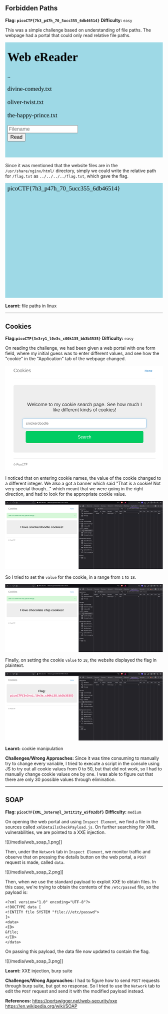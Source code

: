 ## Forbidden Paths

**Flag: `picoCTF{7h3_p47h_70_5ucc355_6db46514}`**
**Difficulty:** `easy`

This was a simple challenge based on understanding of file paths. The webpage had a portal that could only read relative file paths.

![](/media/web_forbiddenpaths_1.png)

Since it was mentioned that the website files are in the `/usr/share/nginx/html/` directory, simply we could write the relative path for `/flag.txt` as `../../../../flag.txt`, which gave the flag.

![](/media/web_forbiddenpaths_2.png)

**Learnt:** file paths in linux


---


## Cookies

**Flag:`picoCTF{3v3ry1_l0v3s_c00k135_bb3b3535}`**
**Difficulty:** `easy`

On reading the challenge, we had been given a web portal with one form field, where my initial guess was to enter different values, and see how the "cookie" in the "Application" tab of the webpage changed.

![](/media/web_cookies_1.png)

I noticed that on entering cookie names, the value of the cookie changed to a different integer. We also a got a banner which said "That is a cookie! Not very special though..." which meant that we were going in the right direction, and had to look for the appropriate cookie value.

![](/media/web_cookies_2.png)

So I tried to set the `value` for the cookie, in a range from `1` to `18`. 

![](/media/web_cookies_3.png)

Finally, on setting the cookie `value` to `18`, the website displayed the flag in plaintext.

![](/media/web_cookies_4.png)

**Learnt:** cookie manipulation

**Challenges/Wrong Approaches:**
Since it was time consuming to manually try to change every variable, I tried to execute a script in the console using JS to try out all cookie values from 0 to 50, but that did not work, so I had to manually change cookie values one by one. I was able to figure out that there are only 30 possible values through elimination.

---

## SOAP

**Flag: `picoCTF{XML_3xtern@l_3nt1t1ty_e5f02dbf}`**
**Difficulty:** `medium`

On opening the web portal and using `Inspect Element`, we find a file in the sources called `xmlDetailsCheckPayload.js`. On further searching for XML vulnerabilities, we are pointed to a XXE injection. 

![[/media/web_soap_1.png]]

Then, under the `Network` tab in `Inspect Element`, we monitor traffic and observe that on pressing the details button on the web portal, a `POST` request is made, called `data`. 

![[/media/web_soap_2.png]]

Then, when we use the standard payload to exploit XXE to obtain files. In this case, we're trying to obtain the contents of the `/etc/passwd` file, so the payload is:

```
<?xml version="1.0" encoding="UTF-8"?>
<!DOCTYPE data [
<!ENTITY file SYSTEM "file:///etc/passwd"> 
]>
<data>
<ID>
&file;
</ID>
</data>
```

On passing this payload, the data file now updated to contain the flag.

![[/media/web_soap_3.png]]

**Learnt:** XXE injection, burp suite

**Challenges/Wrong Approaches:** I had to figure how to send `POST` requests through burp suite, but got no response. So I tried to use the `Network` tab to edit the `POST` request and send it with the modified payload instead.

**References:** 
https://portswigger.net/web-security/xxe
https://en.wikipedia.org/wiki/SOAP





